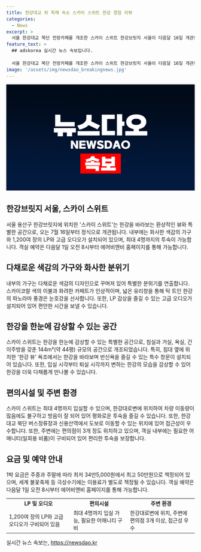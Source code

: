 ```yaml
---
title: 한강대교 위 독채 숙소 스카이 스위트 한강 경험 리뷰
categories:
  - News
excerpt: >
  서울 한강대교 북단 전망카페를 개조한 스카이 스위트 한강브릿지 서울이 다음달 16일 개관한다. 1,200여 장의 LP와 고급 오디오, 화사한 색감의 가구로 꾸며진 객실은 한강의 파노라마 풍경을 한눈에 감상할 수 있으며, 반신욕도 가능하다. 최대 4명까지 입실 가능하며, 주중과 주말에 따라 34만5,000원에서 50만원 사이의 요금으로 예약할 수 있다. 예약은 다음달 1일 오전 8시부터 에어비앤비 홈페이지에서 시작된다.
feature_text: >
  ## adskorea 실시간 뉴스 속보입니다.

  서울 한강대교 북단 전망카페를 개조한 스카이 스위트 한강브릿지 서울이 다음달 16일 개관한다. 1,200여 장의 LP와 고급 오디오, 화사한 색감의 가구로 꾸며진 객실은 한강의 파노라마 풍경을 한눈에 감상할 수 있으며, 반신욕도 가능하다. 최대 4명까지 입실 가능하며, 주중과 주말에 따라 34만5,000원에서 50만원 사이의 요금으로 예약할 수 있다. 예약은 다음달 1일 오전 8시부터 에어비앤비 홈페이지에서 시작된다.
image: '/assets/img/newsdao_breakingnews.jpg'
---
```


<p><img src="/assets/img/newsdao_breakingnews.jpg" alt="adskorea 속보" /></p>

<h2 data-ke-size="size26">한강브릿지 서울, 스카이 스위트</h2>

<p data-ke-size="size16">서울 용산구 한강브릿지에 위치한 '스카이 스위트'는 한강을 바라보는 환상적인 뷰와 특별한 공간으로, 오는 7월 16일부터 정식으로 개관됩니다. 내부에는 화사한 색감의 가구와 1,200여 장의 LP와 고급 오디오가 설치되어 있으며, 최대 4명까지의 투숙이 가능합니다.  객실 예약은 다음달 1일 오전 8시부터 에어비앤비 홈페이지를 통해 가능합니다.</p>

<h2 data-ke-size="size24">다채로운 색감의 가구와 화사한 분위기</h2>

<p data-ke-size="size16">내부의 가구는 다채로운 색감의 디자인으로 꾸며져 있어 특별한 분위기를 연출합니다. 스카이코랄 색의 이불과 화려한 카페트가 인상적이며, 넓은 유리창을 통해 탁 트인 한강의 파노라마 풍경은 눈호강을 선사합니다. 또한, LP 감상을 즐길 수 있는 고급 오디오가 설치되어 있어 편안한 시간을 보낼 수 있습니다.</p>

<h2 data-ke-size="size24">한강을 한눈에 감상할 수 있는 공간</h2>

<p data-ke-size="size16">스카이 스위트는 한강을 한눈에 감상할 수 있는 특별한 공간으로, 침실과 거실, 욕실, 간이주방을 갖춘 144m²(약 44평) 규모의 공간으로 개조되었습니다. 특히, 침대 옆에 위치한 '한강 뷰' 욕조에서는 한강을 바라보며 반신욕을 즐길 수 있는 특수 창문이 설치되어 있습니다. 또한, 입실 시각부터 퇴실 시각까지 변하는 한강의 모습을 감상할 수 있어 한강을 더욱 다채롭게 만나볼 수 있습니다.</p>

<h2 data-ke-size="size24">편의시설 및 주변 환경</h2>

<p data-ke-size="size16">스카이 스위트는 최대 4명까지 입실할 수 있으며, 한강대로변에 위치하여 차량 이동량이 많음에도 불구하고 방음이 잘 되어 있어 평화로운 투숙을 즐길 수 있습니다. 또한, 한강대교 북단 버스정류장과 신용산역에서 도보로 이동할 수 있는 위치에 있어 접근성이 우수합니다. 또한, 주변에는 편의점이 3개 정도 위치하고 있으며, 객실 내부에는 필요한 어매니티(일회용 비품)이 구비되어 있어 편리한 투숙을 보장합니다.</p>

<h2 data-ke-size="size24">요금 및 예약 안내</h2>

<p data-ke-size="size16">1박 요금은 주중과 주말에 따라 최저 34만5,000원에서 최고 50만원으로 책정되어 있으며, 세계 불꽃축제 등 극성수기에는 이용료가 별도로 책정될 수 있습니다. 객실 예약은 다음달 1일 오전 8시부터 에어비앤비 홈페이지를 통해 가능합니다.</p>

<table>
  <tr>
    <td style="text-align: center; height: 17px;"><b>LP 및 오디오</b></td>
    <td style="text-align: center; height: 17px;"><b>편의시설</b></td>
    <td style="text-align: center; height: 17px;"><b>주변 환경</b></td>
  </tr>
  <tr>
    <td>1,200여 장의 LP와 고급 오디오가 구비되어 있음</td>
    <td>최대 4명까지 입실 가능, 필요한 어매니티 구비</td>
    <td>한강대로변에 위치, 주변에 편의점 3개 이상, 접근성 우수</td>
  </tr>
</table>
실시간 뉴스 속보는, <a href="https://newsdao.kr" rel="dofollow">https://newsdao.kr</a>


